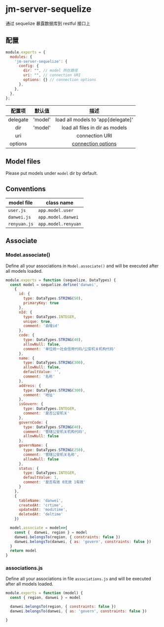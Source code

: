 # jm-server-sequelize

通过 sequelize 暴露数据库到 restful 接口上

## 配置

```javascript
module.exports = {
  modules: {
    'jm-server-sequelize': {
      config: {
        dir: "", // model 所在路径
        uri: "", // connection URI
        options: {} // connection options
      },
    },
  },
};
```

| 配置项 | 默认值 | 描述 |
| :---: | :---: | :---: |
| delegate | 'model' | load all models to 'app[delegate]' |
| dir | 'model' | load all files in dir as models |
| uri | | connection URI |
| options | | [connection options](https://sequelize.org/v5/class/lib/sequelize.js~Sequelize.html#instance-constructor-constructor) |

## Model files

Please put models under `model` dir by default.

## Conventions

| model file       | class name              |
| ---------------- | ----------------------- |
| `user.js`        | `app.model.user`        |
| `danwei.js`      | `app.model.danwei`      |
| `renyuan.js`  | `app.model.renyuan` |

## Associate

### Model.associate()

Define all your associations in `Model.associate()` and will be executed after all models loaded.

```javascript
module.exports = function (sequelize, DataTypes) {
  const model = sequelize.define('danwei',
    {
      id: {
        type: DataTypes.STRING(50),
        primaryKey: true
      },
      nId: {
        type: DataTypes.INTEGER,
        unique: true,
        comment: '自增id'
      },
      code: {
        type: DataTypes.STRING(40),
        allowNull: false,
        comment: '单位统一社会信用代码/公安机关机构代码'
      },
      name: {
        type: DataTypes.STRING(300),
        allowNull: false,
        defaultValue: '',
        comment: '名称'
      },
      address: {
        type: DataTypes.STRING(300),
        comment: '地址'
      },
      isGovern: {
        type: DataTypes.INTEGER,
        comment: '是否公安机关'
      },
      governCode: {
        type: DataTypes.STRING(40),
        comment: '管辖公安机关机构代码',
        allowNull: false
      },
      governName: {
        type: DataTypes.STRING(250),
        comment: '管辖公安机关名称',
        allowNull: false
      },
      status: {
        type: DataTypes.INTEGER,
        defaultValue: 1,
        comment: '是否有效 0无效 1有效'
      }
    },
    {
      tableName: 'danwei',
      createdAt: 'crtime',
      updatedAt: 'moditime',
      deletedAt: 'deltime'
    })

  model.associate = model=>{
    const {  danwei, region } = model
    danwei.belongsTo(region, { constraints: false })
    danwei.belongsTo(danwei, { as: 'govern', constraints: false })
  }
  return model
}

```
### associations.js

Define all your associations in file `associations.js` and will be executed after all models loaded.

```javascript
module.exports = function (model) {
  const { region, danwei } = model

  danwei.belongsTo(region, { constraints: false })
  danwei.belongsTo(danwei, { as: 'govern', constraints: false })

}

```